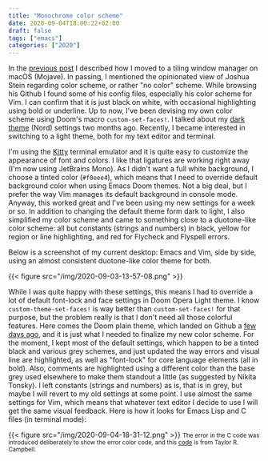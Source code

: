 ```yaml
---
title: "Monochrome color scheme"
date: 2020-09-04T18:00:22+02:00
draft: false
tags: ["emacs"]
categories: ["2020"]
---
```


In the [previous post](/post/amethyst-app) I described how I moved to a tiling window manager on macOS (Mojave). In passing, I mentioned the opinionated view of Joshua Stein regarding color scheme, or rather "no color" scheme. While browsing his Github I found some of his config files, especially his color scheme for Vim. I can confirm that it is just black on white, with occasional highlighting using bold or underline. Up to now, I've been devising my own color scheme using Doom's macro `custom-set-faces!`. I talked about my [dark theme](/post/editor-war/) (Nord) settings two months ago. Recently, I became interested in switching to a light theme, both for my text editor and terminal.

I'm using the [Kitty](/post/kitty-terminal/) terminal emulator and it is quite easy to customize the appearance of font and colors. I like that ligatures are working right away (I'm now using JetBrains Mono). As I didn't want a full white background, I choose a tinted color (`#f0eee4`), which means that I need to override default background color when using Emacs Doom themes. Not a big deal, but I prefer the way Vim manages its default background in console mode. Anyway, this worked great and I've been using my new settings for a week or so. In addition to changing the default theme form dark to light, I also simplified my color scheme and came to something close to a duotone-like color scheme: all but constants (strings and numbers) in black, yellow for region or line highlighting, and red for Flycheck and Flyspell errors.

Below is a screenshot of my current desktop: Emacs and Vim, side by side, using an almost consistent duotone-like color theme for both.

{{< figure src="/img/2020-09-03-13-57-08.png" >}}

While I was quite happy with these settings, this means I had to override a lot of default font-lock and face settings in Doom Opera Light theme. I know `custom-theme-set-faces!` is way better than `custom-set-faces!` for that purpose, but the problem really is that I don't need all those colorful features. Here comes the Doom plain theme, which landed on Github a [few days ago](https://github.com/hlissner/emacs-doom-themes/commit/64b033208d3c2eac33d2b284c4a66eb7bee94c37), and it is just what I needed to finalize my new color scheme. For the moment, I kept most of the default settings, which happen to be a tinted black and various grey schemes, and just updated the way errors and visual line are highlighted, as well as "font-lock" for core language elements (all in bold). Also, comments are highlighted using a different color than the base grey used elsewhere to make them standout a little (as suggested by Nikita Tonsky). I left constants (strings and numbers) as is, that is in grey, but maybe I will revert to my old settings at some point. I use almost the same settings for Vim, which means that whatever text editor I decide to use I will get the same visual feedback. Here is how it looks for Emacs Lisp and C files (in terminal mode):

{{< figure src="/img/2020-09-04-18-31-12.png" >}}
<small>The error in the C code was introduced deliberately to show the error color code, and this [code](https://mumble.net/~campbell/tmp/random_real.c) is from Taylor R. Campbell.</small>
